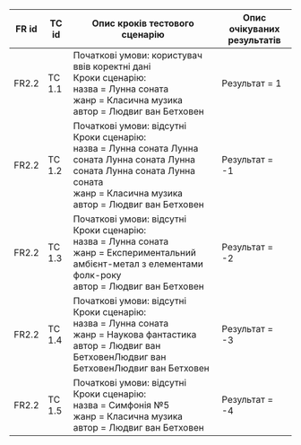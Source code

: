 | FR id | TC id | Опис кроків тестового сценарію | Опис очікуваних результатів |
|-------|-------|--------------------------------|-----------------------------|
| FR2.2 | TC 1.1 | Початкові умови: користувач ввів коректні дані <br> Кроки сценарію: <br> назва = Лунна соната <br> жанр = Класична музика <br> автор = Людвиг ван Бетховен | Результат = 1 |
| FR2.2 | TC 1.2 | Початкові умови: відсутні <br> Кроки сценарію: <br> назва = Лунна соната Лунна соната Лунна соната Лунна соната Лунна соната Лунна соната <br> жанр = Класична музика <br> автор = Людвиг ван Бетховен | Результат = -1 |
| FR2.2 | TC 1.3 | Початкові умови: відсутні <br> Кроки сценарію: <br> назва = Лунна соната <br> жанр = Експериментальний амбієнт-метал з елементами фолк-року <br> автор = Людвиг ван Бетховен | Результат = -2 |
| FR2.2 | TC 1.4 | Початкові умови: відсутні <br> Кроки сценарію: <br> назва = Лунна соната <br> жанр = Наукова фантастика <br> автор = Людвиг ван БетховенЛюдвиг ван БетховенЛюдвиг ван Бетховен | Результат = -3 |
| FR2.2 | TC 1.5 | Початкові умови: відсутні <br> Кроки сценарію: <br> назва = Симфонiя №5 <br> жанр = Класична музика <br> автор = Людвиг ван Бетховен | Результат = -4 |
